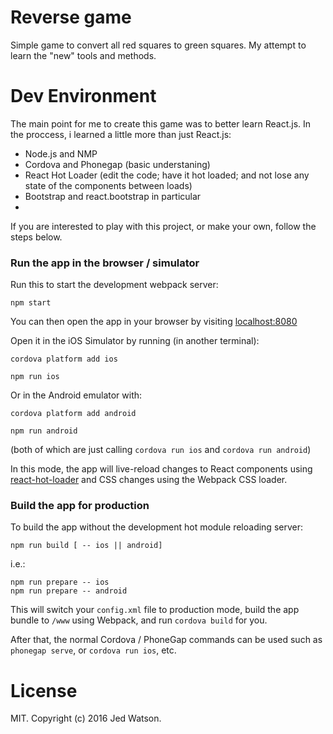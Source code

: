 # Reverse game

Simple game to convert all red squares to green squares. My attempt to learn the "new" tools and methods.

# Dev Environment
The main point for me to create this game was to better learn React.js. In the proccess, i learned a little more than just React.js:
- Node.js and NMP
- Cordova and Phonegap (basic understaning)
- React Hot Loader (edit the code; have it hot loaded; and not lose any state of the components between loads)
- Bootstrap and react.bootstrap in particular
- 
If you are interested to play with this project, or make your own, follow the steps below.

### Run the app in the browser / simulator

Run this to start the development webpack server:

```
npm start
```

You can then open the app in your browser by visiting [localhost:8080](http://localhost:8080)

Open it in the iOS Simulator by running (in another terminal):

```
cordova platform add ios
```

```
npm run ios
```

Or in the Android emulator with:

```
cordova platform add android
```

```
npm run android
```

(both of which are just calling `cordova run ios` and `cordova run android`)

In this mode, the app will live-reload changes to React components using [react-hot-loader](https://github.com/gaearon/react-hot-loader) and CSS changes using the Webpack CSS loader.

### Build the app for production

To build the app without the development hot module reloading server:

```
npm run build [ -- ios || android]
```

i.e.:

```
npm run prepare -- ios
npm run prepare -- android
```

This will switch your `config.xml` file to production mode, build the app bundle to `/www` using Webpack, and run `cordova build` for you.

After that, the normal Cordova / PhoneGap commands can be used such as `phonegap serve`, or `cordova run ios`, etc.

# License

MIT. Copyright (c) 2016 Jed Watson.
